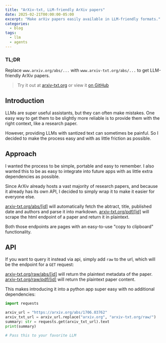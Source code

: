 ```yaml
---
title: "ArXiv-txt, LLM-friendly ArXiv papers"
date: 2025-02-21T00:00:00-05:00
excerpt: "Make arXiv papers easily available in LLM-friendly formats."
categories:
  - blog
tags:
  - llm
  - agents
---
```


### TL;DR
Replace `www.arxiv.org/abs/...` with `www.arxiv-txt.org/abs/...` to get LLM-friendly ArXiv papers.

> Try it out at [arxiv-txt.org](https://www.arxiv-txt.org) or view it [on GitHub](https://www.github.com/jerpint/arxiv-txt)

## Introduction

LLMs are super useful assistants, but they can often make mistakes.
One easy way to get them to be slightly more reliable is to provide them with the right context, like a research paper.

However, providing LLMs with santized text can sometimes be painful.
So I decided to make the process easy and with as little friction as possible.

## Approach

I wanted the process to be simple, portable and easy to remember.
I also wanted this to be as easy to integrate into future apps with as little extra dependencies as possible.

Since ArXiv already hosts a vast majority of research papers, and because it already has its own API, I decided to simply wrap it to make it easier for everyone else.

[arxiv-txt.org/abs/[id]](https://www.arxiv-txt.org/abs/) will automatically fetch the abtract, title, published date and authors and parse it into markdown.
[arxiv-txt.org/pdf/[id]](https://www.arxiv-txt.org/pdf/) will scrape the html endpoint of a paper and return it in plaintext.

Both those endpoints are pages with an easy-to-use "copy to clipboard" functionality.

## API
If you want to query it instead via api, simply add `raw` to the url, which will be the endpoint for a `GET` request:

[arxiv-txt.org/raw/abs/[id]](https://www.arxiv-txt.org/raw/abs/) will return the plaintext metadata of the paper.
[arxiv-txt.org/raw/pdf/[id]](https://www.arxiv-txt.org/raw/pdf/) will return the plaintext paper content. 

This makes introducing it into a python app super easy with no additional dependencies:

```python
import requests

arxiv_url = "https://arxiv.org/abs/1706.03762"
arxiv_txt_url = arxiv_url.replace("arxiv.org", "arxiv-txt.org/raw/")
summary: str = requests.get(arxiv_txt_url).text
print(summary)

# Pass this to your favorite LLM
```

<!-- ## Using arxiv-txt for Research -->
<!--  -->
<!-- Coming soon! -->
